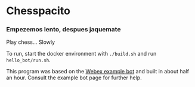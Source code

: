 # Chesspacito
### Empezemos lento, despues jaquemate
Play chess... Slowly

To run, start the docker environment with 
`./build.sh`
and run 
`hello_bot/run.sh`.

This program was based on the [Webex example bot](https://github.com/haskalpa/docker-webexteams-bot-example) and built in about half an hour. Consult the example bot page for further help.

